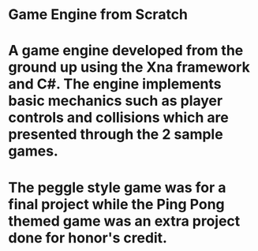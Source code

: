 # Game Engine from Scratch
# A game engine developed from the ground up using the Xna framework and C#. The engine implements basic mechanics such as player controls and collisions which are presented through the 2 sample games.
# The peggle style game was for a final project while the Ping Pong themed game was an extra project done for honor's credit.
